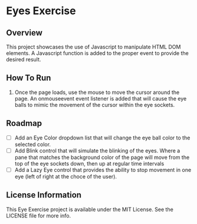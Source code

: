 # Eyes Exercise

## Overview

This project showcases the use of Javascript to manipulate HTML DOM elements.  A Javascript function is added to the proper event to provide the desired result.

## How To Run
1.  Once the page loads, use the mouse to move the cursor around the page.  An onmouseevent event listener is added that will cause the eye balls to mimic the movement of the cursor within the eye sockets.

## Roadmap
- [ ] Add an Eye Color dropdown list that will change the eye ball color to the selected color.
- [ ] Add Blink control that will simulate the blinking of the eyes.  Where a pane that matches the background color of the page will move from the top of the eye sockets down, then up at regular time intervals
- [ ] Add a Lazy Eye control that provides the ability to stop movement in one eye (left of right at the choce of the user).

## License Information

This Eye Exercise project is available under the MIT License.  See the LICENSE file for more info.
